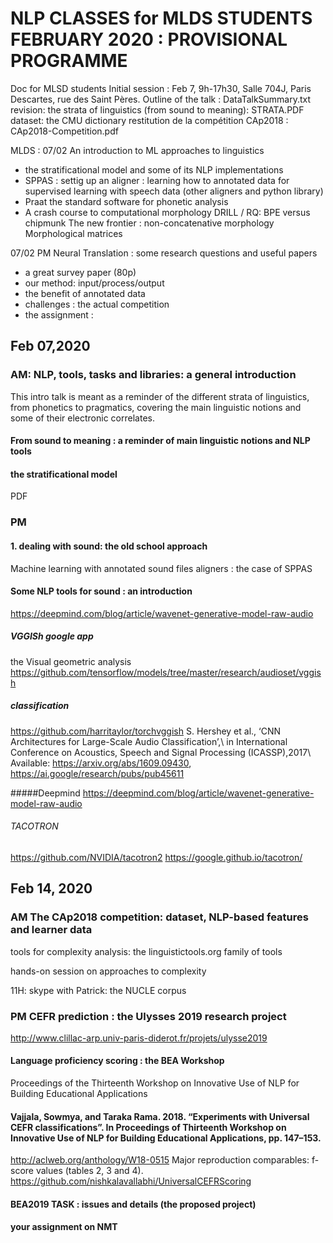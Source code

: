 # NLP CLASSES for MLDS STUDENTS FEBRUARY 2020 : PROVISIONAL PROGRAMME

Doc for MLSD students Initial session : Feb 7, 9h-17h30, Salle 704J, Paris Descartes, rue des Saint Pères.
    Outline of the talk : DataTalkSummary.txt
    revision: the strata of linguistics (from sound to meaning): STRATA.PDF
    dataset: the CMU dictionary
    restitution de la compétition CAp2018 : CAp2018-Competition.pdf

MLDS : 07/02 
An introduction to ML approaches to linguistics
- the stratificational model and some of its NLP implementations
- SPPAS : settig up an aligner : learning how to annotated data for supervised learning with speech data
(other aligners and python library)
- Praat the standard software for phonetic analysis
- A crash course to computational morphology
DRILL / RQ: BPE versus chipmunk
The new frontier : non-concatenative morphology
Morphological matrices

07/02 PM 
Neural Translation : some research questions and useful papers
- a great survey paper (80p)
- our method: input/process/output
- the benefit of annotated data
- challenges : the actual competition
- the assignment : 



## Feb 07,2020

###  AM:  NLP, tools, tasks and libraries: a general introduction
This intro talk is meant as a reminder of the different strata of linguistics, from phonetics to pragmatics, covering the main linguistic notions and some of their electronic correlates.  

#### From sound to meaning : a reminder of main linguistic notions and NLP tools

#### the stratificational model 
PDF

### PM 

#### 1. dealing with sound: the old school approach
Machine learning with annotated sound files
aligners : the case of SPPAS

#### Some NLP tools for sound :  an introduction
https://deepmind.com/blog/article/wavenet-generative-model-raw-audio

##### VGGISh google app
the Visual geometric analysis
https://github.com/tensorflow/models/tree/master/research/audioset/vggish

##### classification 
https://github.com/harritaylor/torchvggish
S. Hershey et al., ‘CNN Architectures for Large-Scale Audio Classification’,\ in International Conference on Acoustics, Speech and Signal Processing (ICASSP),2017\ Available: https://arxiv.org/abs/1609.09430, https://ai.google/research/pubs/pub45611

#####Deepmind 
https://deepmind.com/blog/article/wavenet-generative-model-raw-audio

###### TACOTRON
https://github.com/NVIDIA/tacotron2
https://google.github.io/tacotron/


## Feb 14, 2020 

### AM The CAp2018 competition: dataset, NLP-based features and learner data
tools for complexity analysis: the  linguistictools.org family of tools

hands-on session on approaches to complexity 

11H: skype with Patrick: the NUCLE corpus

### PM CEFR prediction : the Ulysses 2019 research project 
http://www.clillac-arp.univ-paris-diderot.fr/projets/ulysse2019
 
 
#### Language proficiency scoring : the BEA Workshop
Proceedings of the Thirteenth Workshop on Innovative Use of NLP for Building Educational Applications

#### Vajjala, Sowmya, and Taraka Rama. 2018. “Experiments with Universal CEFR classifications”. In Proceedings of Thirteenth Workshop on Innovative Use of NLP for Building Educational Applications, pp. 147–153.
http://aclweb.org/anthology/W18-0515
Major reproduction comparables: f-score values (tables 2, 3 and 4).
https://github.com/nishkalavallabhi/UniversalCEFRScoring

####  BEA2019 TASK : issues and details  (the proposed project)

####  your assignment on NMT

